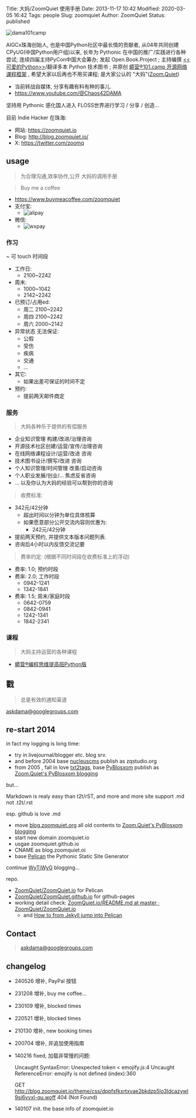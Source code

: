 Title: 大妈/ZoomQuiet 使用手册
Date: 2013-11-17 10:42
Modified: 2020-03-05 16:42
Tags: people
Slug: zoomquiet
Author: ZoomQuiet
Status: published


![dama101camp](https://ipic.zoomquiet.top/2022-05-21-2020-07-04-dama101camp-cube.png!/fw/360)


AIGCx珠海创始人, 也是中国Python社区中最长情的贡献者, 
从04年共同创建 CPyUG(中国Python用户组)以来,
长年为 Pythonic 在中国的推广/实践进行各种尝试;
连续四届主持PyCon中国大会筹办;
发起 Open.Book.Project ;
主持编撰
[<<可爱的Python>>](http://book.douban.com/subject/3884108/)/翻译多本 Python 技术图书 ;
并原创 
[蟒营®101.camp 开源网络课程框架](https://doc.101.camp/)
, 希望大家以后再也不用买课程;
是大家公认的 "大妈"([Zoom.Quiet](https://zoomquiet.io/))

- 当前转战自媒体, 分享有趣有料有种的事儿.
- https://www.youtube.com/@Chaos42DAMA

坚持用 Pythonic 感化国人进入 FLOSS世界进行学习 / 分享 / 创造...


目前 Indie Hacker 在珠海:

- 网站: https://zoomquiet.io
- Blog: http://blog.zoomquiet.io/
- X: https://twitter.com/zoomq


## usage
> 为合理沟通,效率协作,公开 大妈的调用手册 

> Buy me a coffee

- https://www.buymeacoffee.com/zoomquiet
- 支付宝:
  + ![alipay](https://ipic.zoomquiet.top/2023-12-08-alipay.jpg!/fw/360)
- 微信:
  + ![wxpay](https://ipic.zoomquiet.top/2023-12-08-wxpay.jpg!/fw/360)

### 作习
~ 可 touch 时间段

- 工作日:
    + 2100~2242
- 周末:
    + 1000~1042
    + 2142~2242
- 已预订/占用ed:
    + 周二 2100~2242
    + 周四 2100~2242
    + 周六 2000~2142
- 异常状态 无法保证:
    + 公假
    + 受伤
    + 疾病
    + 交通
    + ...
- 其它:
    + 如果出差可保证的时间不定
- 预约:
    + 提前两天邮件商定



### 服务
> 大妈各种乐于提供的有偿服务


- 企业知识管理 构建/改进/治理咨询
- 开源技术社区创建/运营/宣传/治理咨询
- 在线网络课程设计/运营/改进 咨询
- 技术图书设计/撰写/改进 咨询
- 个人知识管理/时间管理 改善/启动咨询
- 个人职业发展/创业/... 焦虑反省咨询
- ... 以及你认为大妈的经验可以帮到你的咨询 

> 收费标准:

- 342元/42分钟
    + 超出时间以分钟为单位具体核算
    + 如果愿意部分公开交流内容则优惠为:
        * 242元/42分钟
- 提前两天预约, 并提供文本版本问题列表.
- 咨询后4小时以内反馈交流记要

> 费率约定:
(根据不同时间段在收费标准上的浮动)

- 费率: 1.0; 预约时段
- 费率: 2.0; 工作时段
    + 0942-1241
    + 1342-1841
- 费率: 1.5; 周末/家庭时段
    + 0642-0759
    + 0842-0941
    + 1242-1341
    + 1842-2341

### 课程
> 大妈主持运营的各种课程

- [蟒营®编程思维提高班Python版](https://py.101.camp/)


## 戳
> 总是有效的通知渠道

askdama@googlegroups.com


## re-start 2014

in fact my logging is long time:

- try in livejournal/blogger etc. blog srv.
- and before 2004 base [nucleuscms](http://nucleuscms.org) publish as zqstudio.org
- from 2005 , fall in love [txt2tags](http://txt2tags.org/), base [PyBlosxom](http://pyblosxom.bluesock.org/) publish as [Zoom.Quiet's PyBlosxom blogging](http://blog.zoomquiet.org/pyblosxom/)

but...

Markdown is realy easy than t2t/rST,
and more and more site support .md not .t2t/.rst

esp. github is love .md


- move [blog.zoomquiet.org](http://blog.zoomquiet.org/pyblosxom/) all old contents to [Zoom.Quiet's PyBlosxom blogging](https://org.zoomquiet.io/pyblosxom/)
- start new domain zoomquiet.io
- usgae zoomquiet.github.io
- CNAME as blog.zoomquiet.oi
- base [Pelican](http://getpelican.com/) the Pythonic Static Site Generator

continue [WyTiWyG](http://wiki.woodpecker.org.cn/moin/WyTiWyG) blogging...


repo.

- [ZoomQuiet/ZoomQuiet.io](https://github.com/ZoomQuiet/ZoomQuiet.io) for Pelican
- [ZoomQuiet/ZoomQuiet.github.io](https://github.com/ZoomQuiet/ZoomQuiet.github.io) for github-pages
- working detail check: [ZoomQuiet.io/README.md at master · ZoomQuiet/ZoomQuiet.io](https://github.com/ZoomQuiet/ZoomQuiet.io/blob/master/README.md)
    - and [How to from Jekyll jump into Pelican](http://qpython-android.github.io/chaos/jekyll-to-pelican.html)
    

## Contact

>  askdama@googlegroups.com

## changelog

- 240526 增补, PayPal 按钮
- 231208 增补, buy me coffee...
- 230109 增补, blocked times
- 220521 增补, blocked times
- 210130 增补, new booking times
- 200704 增补, 并追加使用指南
- 140216 fixed, 加载非常慢的问题:

    Uncaught SyntaxError: Unexpected token < emojify.js:4
    Uncaught ReferenceError: emojify is not defined (index):360

    GET http://blog.zoomquiet.io/theme/css/dppfsfkxrtxvae2bkdzp5lo3ldcazywl9si6vvxl-qu.woff 404 (Not Found) 


- 140107 init. the base info of zoomquiet.io
